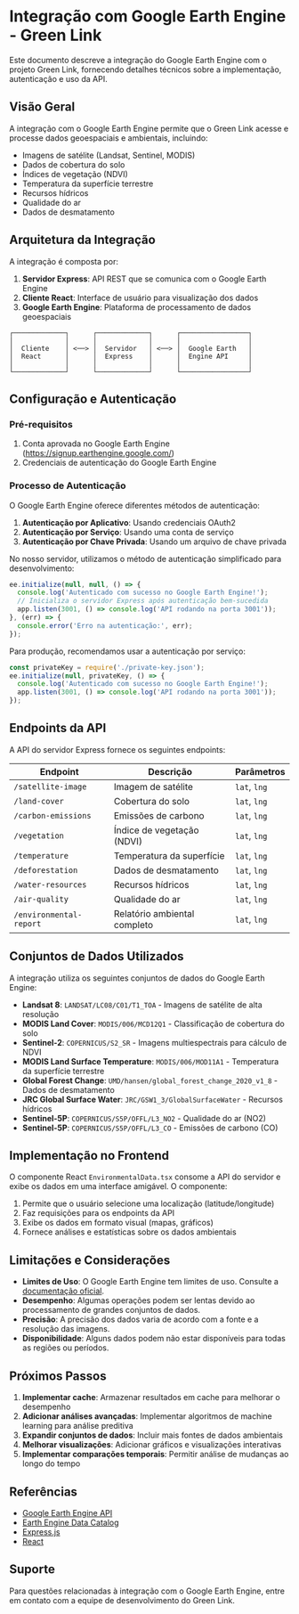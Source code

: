 # Integração com Google Earth Engine - Green Link

Este documento descreve a integração do Google Earth Engine com o projeto Green Link, fornecendo detalhes técnicos sobre a implementação, autenticação e uso da API.

## Visão Geral

A integração com o Google Earth Engine permite que o Green Link acesse e processe dados geoespaciais e ambientais, incluindo:

- Imagens de satélite (Landsat, Sentinel, MODIS)
- Dados de cobertura do solo
- Índices de vegetação (NDVI)
- Temperatura da superfície terrestre
- Recursos hídricos
- Qualidade do ar
- Dados de desmatamento

## Arquitetura da Integração

A integração é composta por:

1. **Servidor Express**: API REST que se comunica com o Google Earth Engine
2. **Cliente React**: Interface de usuário para visualização dos dados
3. **Google Earth Engine**: Plataforma de processamento de dados geoespaciais

```
┌─────────────┐      ┌─────────────┐      ┌─────────────────┐
│             │      │             │      │                 │
│  Cliente    │ <──> │  Servidor   │ <──> │  Google Earth   │
│  React      │      │  Express    │      │  Engine API     │
│             │      │             │      │                 │
└─────────────┘      └─────────────┘      └─────────────────┘
```

## Configuração e Autenticação

### Pré-requisitos

1. Conta aprovada no Google Earth Engine (https://signup.earthengine.google.com/)
2. Credenciais de autenticação do Google Earth Engine

### Processo de Autenticação

O Google Earth Engine oferece diferentes métodos de autenticação:

1. **Autenticação por Aplicativo**: Usando credenciais OAuth2
2. **Autenticação por Serviço**: Usando uma conta de serviço
3. **Autenticação por Chave Privada**: Usando um arquivo de chave privada

No nosso servidor, utilizamos o método de autenticação simplificado para desenvolvimento:

```javascript
ee.initialize(null, null, () => {
  console.log('Autenticado com sucesso no Google Earth Engine!');
  // Inicializa o servidor Express após autenticação bem-sucedida
  app.listen(3001, () => console.log('API rodando na porta 3001'));
}, (err) => {
  console.error('Erro na autenticação:', err);
});
```

Para produção, recomendamos usar a autenticação por serviço:

```javascript
const privateKey = require('./private-key.json');
ee.initialize(null, privateKey, () => {
  console.log('Autenticado com sucesso no Google Earth Engine!');
  app.listen(3001, () => console.log('API rodando na porta 3001'));
});
```

## Endpoints da API

A API do servidor Express fornece os seguintes endpoints:

| Endpoint | Descrição | Parâmetros |
|----------|-----------|------------|
| `/satellite-image` | Imagem de satélite | `lat`, `lng` |
| `/land-cover` | Cobertura do solo | `lat`, `lng` |
| `/carbon-emissions` | Emissões de carbono | `lat`, `lng` |
| `/vegetation` | Índice de vegetação (NDVI) | `lat`, `lng` |
| `/temperature` | Temperatura da superfície | `lat`, `lng` |
| `/deforestation` | Dados de desmatamento | `lat`, `lng` |
| `/water-resources` | Recursos hídricos | `lat`, `lng` |
| `/air-quality` | Qualidade do ar | `lat`, `lng` |
| `/environmental-report` | Relatório ambiental completo | `lat`, `lng` |

## Conjuntos de Dados Utilizados

A integração utiliza os seguintes conjuntos de dados do Google Earth Engine:

- **Landsat 8**: `LANDSAT/LC08/C01/T1_TOA` - Imagens de satélite de alta resolução
- **MODIS Land Cover**: `MODIS/006/MCD12Q1` - Classificação de cobertura do solo
- **Sentinel-2**: `COPERNICUS/S2_SR` - Imagens multiespectrais para cálculo de NDVI
- **MODIS Land Surface Temperature**: `MODIS/006/MOD11A1` - Temperatura da superfície terrestre
- **Global Forest Change**: `UMD/hansen/global_forest_change_2020_v1_8` - Dados de desmatamento
- **JRC Global Surface Water**: `JRC/GSW1_3/GlobalSurfaceWater` - Recursos hídricos
- **Sentinel-5P**: `COPERNICUS/S5P/OFFL/L3_NO2` - Qualidade do ar (NO2)
- **Sentinel-5P**: `COPERNICUS/S5P/OFFL/L3_CO` - Emissões de carbono (CO)

## Implementação no Frontend

O componente React `EnvironmentalData.tsx` consome a API do servidor e exibe os dados em uma interface amigável. O componente:

1. Permite que o usuário selecione uma localização (latitude/longitude)
2. Faz requisições para os endpoints da API
3. Exibe os dados em formato visual (mapas, gráficos)
4. Fornece análises e estatísticas sobre os dados ambientais

## Limitações e Considerações

- **Limites de Uso**: O Google Earth Engine tem limites de uso. Consulte a [documentação oficial](https://developers.google.com/earth-engine/guides/usage).
- **Desempenho**: Algumas operações podem ser lentas devido ao processamento de grandes conjuntos de dados.
- **Precisão**: A precisão dos dados varia de acordo com a fonte e a resolução das imagens.
- **Disponibilidade**: Alguns dados podem não estar disponíveis para todas as regiões ou períodos.

## Próximos Passos

1. **Implementar cache**: Armazenar resultados em cache para melhorar o desempenho
2. **Adicionar análises avançadas**: Implementar algoritmos de machine learning para análise preditiva
3. **Expandir conjuntos de dados**: Incluir mais fontes de dados ambientais
4. **Melhorar visualizações**: Adicionar gráficos e visualizações interativas
5. **Implementar comparações temporais**: Permitir análise de mudanças ao longo do tempo

## Referências

- [Google Earth Engine API](https://developers.google.com/earth-engine)
- [Earth Engine Data Catalog](https://developers.google.com/earth-engine/datasets)
- [Express.js](https://expressjs.com/)
- [React](https://reactjs.org/)

## Suporte

Para questões relacionadas à integração com o Google Earth Engine, entre em contato com a equipe de desenvolvimento do Green Link. 